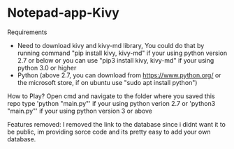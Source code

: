 # Notepad-app-Kivy

Requirements
- Need to download kivy and kivy-md library, You could do that by running command "pip install kivy, kivy-md" if your using python version 2.7 or below or you can use "pip3 install kivy, kivy-md" if your using python 3.0 or higher
- Python (above 2.7, you can download from https://www.python.org/ or the microsoft store, if on ubuntu use "sudo apt install python")

How to Play?
Open cmd and navigate to the folder where you saved this repo
type 'python "main.py"' if your using python verion 2.7 or 'python3 "main.py"' if your using python version 3 or above

Features removed:
I removed the link to the database since i didnt want it to be public, im providing sorce code and its pretty easy to add your own database.
